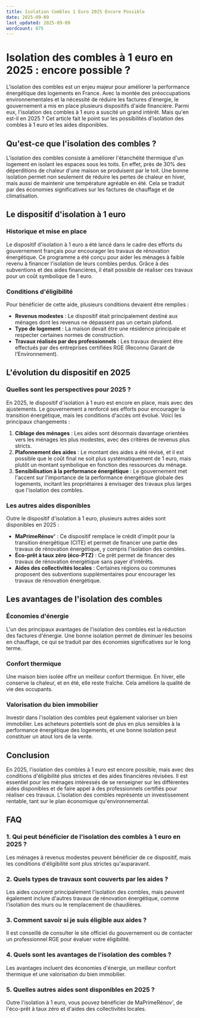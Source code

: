 ```yaml
---
title: Isolation Combles 1 Euro 2025 Encore Possible
date: 2025-09-09
last_updated: 2025-09-09
wordcount: 875
---
```


# Isolation des combles à 1 euro en 2025 : encore possible ?

L'isolation des combles est un enjeu majeur pour améliorer la performance énergétique des logements en France. Avec la montée des préoccupations environnementales et la nécessité de réduire les factures d'énergie, le gouvernement a mis en place plusieurs dispositifs d'aide financière. Parmi eux, l'isolation des combles à 1 euro a suscité un grand intérêt. Mais qu'en est-il en 2025 ? Cet article fait le point sur les possibilités d'isolation des combles à 1 euro et les aides disponibles.

## Qu'est-ce que l'isolation des combles ?

L'isolation des combles consiste à améliorer l'étanchéité thermique d'un logement en isolant les espaces sous les toits. En effet, près de 30% des déperditions de chaleur d'une maison se produisent par le toit. Une bonne isolation permet non seulement de réduire les pertes de chaleur en hiver, mais aussi de maintenir une température agréable en été. Cela se traduit par des économies significatives sur les factures de chauffage et de climatisation.

## Le dispositif d'isolation à 1 euro

### Historique et mise en place

Le dispositif d'isolation à 1 euro a été lancé dans le cadre des efforts du gouvernement français pour encourager les travaux de rénovation énergétique. Ce programme a été conçu pour aider les ménages à faible revenu à financer l'isolation de leurs combles perdus. Grâce à des subventions et des aides financières, il était possible de réaliser ces travaux pour un coût symbolique de 1 euro.

### Conditions d'éligibilité

Pour bénéficier de cette aide, plusieurs conditions devaient être remplies :

- **Revenus modestes** : Le dispositif était principalement destiné aux ménages dont les revenus ne dépassent pas un certain plafond.
- **Type de logement** : La maison devait être une résidence principale et respecter certaines normes de construction.
- **Travaux réalisés par des professionnels** : Les travaux devaient être effectués par des entreprises certifiées RGE (Reconnu Garant de l’Environnement).

## L'évolution du dispositif en 2025

### Quelles sont les perspectives pour 2025 ?

En 2025, le dispositif d'isolation à 1 euro est encore en place, mais avec des ajustements. Le gouvernement a renforcé ses efforts pour encourager la transition énergétique, mais les conditions d'accès ont évolué. Voici les principaux changements :

1. **Ciblage des ménages** : Les aides sont désormais davantage orientées vers les ménages les plus modestes, avec des critères de revenus plus stricts.
2. **Plafonnement des aides** : Le montant des aides a été révisé, et il est possible que le coût final ne soit plus systématiquement de 1 euro, mais plutôt un montant symbolique en fonction des ressources du ménage.
3. **Sensibilisation à la performance énergétique** : Le gouvernement met l'accent sur l'importance de la performance énergétique globale des logements, incitant les propriétaires à envisager des travaux plus larges que l'isolation des combles.

### Les autres aides disponibles

Outre le dispositif d'isolation à 1 euro, plusieurs autres aides sont disponibles en 2025 :

- **MaPrimeRénov'** : Ce dispositif remplace le crédit d'impôt pour la transition énergétique (CITE) et permet de financer une partie des travaux de rénovation énergétique, y compris l'isolation des combles.
- **Éco-prêt à taux zéro (éco-PTZ)** : Ce prêt permet de financer des travaux de rénovation énergétique sans payer d'intérêts.
- **Aides des collectivités locales** : Certaines régions ou communes proposent des subventions supplémentaires pour encourager les travaux de rénovation énergétique.

## Les avantages de l'isolation des combles

### Économies d'énergie

L'un des principaux avantages de l'isolation des combles est la réduction des factures d'énergie. Une bonne isolation permet de diminuer les besoins en chauffage, ce qui se traduit par des économies significatives sur le long terme.

### Confort thermique

Une maison bien isolée offre un meilleur confort thermique. En hiver, elle conserve la chaleur, et en été, elle reste fraîche. Cela améliore la qualité de vie des occupants.

### Valorisation du bien immobilier

Investir dans l'isolation des combles peut également valoriser un bien immobilier. Les acheteurs potentiels sont de plus en plus sensibles à la performance énergétique des logements, et une bonne isolation peut constituer un atout lors de la vente.

## Conclusion

En 2025, l'isolation des combles à 1 euro est encore possible, mais avec des conditions d'éligibilité plus strictes et des aides financières révisées. Il est essentiel pour les ménages intéressés de se renseigner sur les différentes aides disponibles et de faire appel à des professionnels certifiés pour réaliser ces travaux. L'isolation des combles représente un investissement rentable, tant sur le plan économique qu'environnemental.

## FAQ

### 1. Qui peut bénéficier de l'isolation des combles à 1 euro en 2025 ?

Les ménages à revenus modestes peuvent bénéficier de ce dispositif, mais les conditions d'éligibilité sont plus strictes qu'auparavant.

### 2. Quels types de travaux sont couverts par les aides ?

Les aides couvrent principalement l'isolation des combles, mais peuvent également inclure d'autres travaux de rénovation énergétique, comme l'isolation des murs ou le remplacement de chaudières.

### 3. Comment savoir si je suis éligible aux aides ?

Il est conseillé de consulter le site officiel du gouvernement ou de contacter un professionnel RGE pour évaluer votre éligibilité.

### 4. Quels sont les avantages de l'isolation des combles ?

Les avantages incluent des économies d'énergie, un meilleur confort thermique et une valorisation du bien immobilier.

### 5. Quelles autres aides sont disponibles en 2025 ?

Outre l'isolation à 1 euro, vous pouvez bénéficier de MaPrimeRénov', de l'éco-prêt à taux zéro et d'aides des collectivités locales.